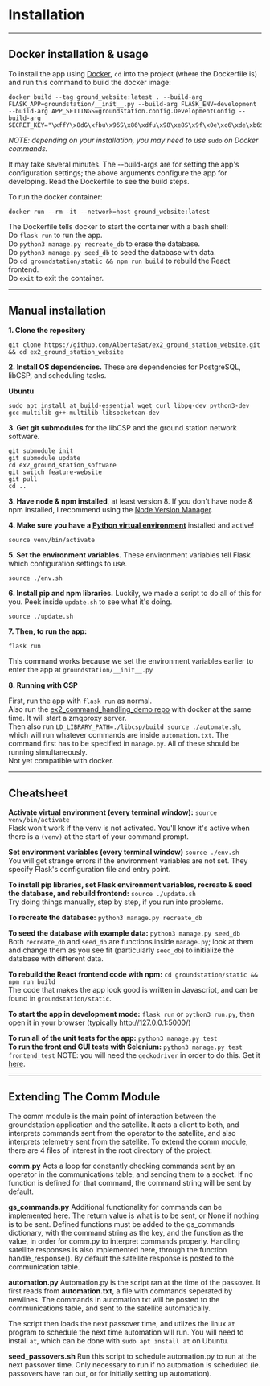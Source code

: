 # Installation
---

## Docker installation & usage

To install the app using [Docker](https://docs.docker.com/get-docker/), `cd` into the project (where the Dockerfile is) and run this command to build the docker image:

```
docker build --tag ground_website:latest . --build-arg FLASK_APP=groundstation/__init__.py --build-arg FLASK_ENV=development --build-arg APP_SETTINGS=groundstation.config.DevelopmentConfig --build-arg SECRET_KEY="\xffY\x8dG\xfbu\x96S\x86\xdfu\x98\xe8S\x9f\x0e\xc6\xde\xb6$\xab:\x9d\x8b"
```

*NOTE: depending on your installation, you may need to use* `sudo` *on Docker commands.*

It may take several minutes. The --build-args are for setting the app's configuration settings; the above arguments configure the app for developing. Read the Dockerfile to see the build steps.

To run the docker container:

```
docker run --rm -it --network=host ground_website:latest
```

The Dockerfile tells docker to start the container with a bash shell:  
Do `flask run` to run the app.  
Do `python3 manage.py recreate_db` to erase the database.  
Do `python3 manage.py seed_db` to seed the database with data.  
Do `cd groundstation/static && npm run build` to rebuild the React frontend.  
Do `exit` to exit the container.  

---

## Manual installation

**1. Clone the repository**

```
git clone https://github.com/AlbertaSat/ex2_ground_station_website.git && cd ex2_ground_station_website
```

**2. Install OS dependencies.** These are dependencies for PostgreSQL, libCSP, and scheduling tasks.

**Ubuntu**
```
sudo apt install at build-essential wget curl libpq-dev python3-dev gcc-multilib g++-multilib libsocketcan-dev
```

**3. Get git submodules** for the libCSP and the ground station network software.

```
git submodule init
git submodule update
cd ex2_ground_station_software
git switch feature-website
git pull
cd ..
```

**3. Have node & npm installed**, at least version 8. If you don't have node & npm installed, I recommend using the [Node Version Manager](https://github.com/nvm-sh/nvm).

**4. Make sure you have a [Python virtual environment](https://docs.python.org/3/tutorial/venv.html)** installed and active!

```
source venv/bin/activate
```

**5. Set the environment variables.** These environment variables tell Flask which configuration settings to use.

```
source ./env.sh
```

**6. Install pip and npm libraries.** Luckily, we made a script to do all of this for you. Peek inside `update.sh` to see what it's doing.

```
source ./update.sh
```  

**7. Then, to run the app:**

```
flask run
```

This command works because we set the environment variables earlier to enter the app at `groundstation/__init__.py`

**8. Running with CSP**

First, run the app with `flask run` as normal.  
Also run the [ex2_command_handling_demo repo](https://github.com/AlbertaSat/ex2_command_handling_demo) with docker at the same time. It will start a zmqproxy server.  
Then also run `LD_LIBRARY_PATH=./libcsp/build source ./automate.sh`, which will run whatever commands are inside `automation.txt`. The command first has to be specified in `manage.py`. All of these should be running simultaneously.  
Not yet compatible with docker.

---

## Cheatsheet

**Activate virtual environment (every terminal window):** `source venv/bin/activate`  
Flask won't work if the venv is not activated. You'll know it's active when there is a `(venv)` at the start of your command prompt.

**Set environment variables (every terminal window)** `source ./env.sh`  
You will get strange errors if the environment variables are not set. They specify Flask's configuration file and entry point.

**To install pip libraries, set Flask environment variables, recreate & seed the database, and rebuild frontend:** `source ./update.sh`  
Try doing things manually, step by step, if you run into problems.

**To recreate the database:** `python3 manage.py recreate_db`  

**To seed the database with example data:** `python3 manage.py seed_db`  
Both `recreate_db` and `seed_db` are functions inside `manage.py`; look at them and change them as you see fit (particularly `seed_db`) to initialize the database with different data.

**To rebuild the React frontend code with npm:** `cd groundstation/static && npm run build`  
The code that makes the app look good is written in Javascript, and can be found in `groundstation/static`.

**To start the app in development mode:** `flask run` or `python3 run.py`, then open it in your browser (typically http://127.0.0.1:5000/)

**To run all of the unit tests for the app:** `python3 manage.py test`  
**To run the front end GUI tests with Selenium:** `python3 manage.py test frontend_test` NOTE: you will need the `geckodriver` in order to do this. Get it [here](https://github.com/mozilla/geckodriver/releases).

---

## Extending The Comm Module

The comm module is the main point of interaction between the groundstation application and the satellite. It acts a client to both, and interprets commands sent from the operator to the satellite, and also interprets telemetry sent from the satellite. To extend the comm module, there are 4 files of interest in the root directory of the project:

**comm.py**
Acts a loop for constantly checking commands sent by an operator in the communications table, and sending them to a socket.
If no function is defined for that command, the command string will be sent by default.

**gs_commands.py**
Additional functionality for commands can be implemented here. The return value is what is to be sent, or None if nothing is to be sent. Defined functions must be added to the gs_commands dictionary, with the command string as the key, and the function as the value, in order for comm.py to interpret commands properly.
Handling satellite responses is also implemented here, through the function handle_response(). By default the satellite response is posted to the communication table.

**automation.py**
Automation.py is the script ran at the time of the passover. It first reads from **automation.txt**, a file with commands seperated by newlines. The commands in automation.txt will be posted to the communications table, and sent to the satellite automatically.

The script then loads the next passover time, and utlizes the linux `at` program to schedule the next time automation will run. You will need to install `at`, which can be done with `sudo apt install at` on Ubuntu.

**seed_passovers.sh**
Run this script to schedule automation.py to run at the next passover time. Only necessary to run if no automation is scheduled (ie. passovers have ran out, or for initially setting up automation).
